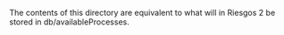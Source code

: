 The contents of this directory are equivalent to what will in Riesgos 2 be stored in  db/availableProcesses.